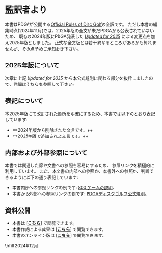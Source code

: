 # 監訳者より

本書はPDGAが公開する[Official Rules of Disc Golf](https://www.pdga.com/rules/official-rules-disc-golf)の全訳です。
ただし本書の編集時点(2024年11月)では、2025年版の全文が未だPDGAから公表されていないため、
既存の2024年版にPDGA発表した
[*Updated for 2025*](https://www.pdga.com/news/official-rules-disc-golf-and-competition-manual-disc-golf-events-updated-2025)
による変更点を加え2025年版としました。
正式な全文版とは若干異なるところがあるかも知れませんが、その点予めご承知おき下さい。

## 2025年版について

次章に上記 *Updated for 2025* から本公式規則に関わる部分を抜粋しましたので、詳細はそちらを参照して下さい。

## 表記について

本2025年版にて改訂された箇所を明確にするため、本書では以下のとおり表記しています:

* ==2024年版から削除された文言です、++
* ++2025年版で追加された文言です。++

## 内部および外部参照について

本書では関連した節や文書への参照を容易にするため、
参照リンクを積極的に利用しています。
また、本文書の内部への参照か、本書外への参照か、判断できるように以下の通り表記しています:

* 本書内部への参照リンクの例です: [800 ゲームの説明](#ゲームの説明)、
* 本書から外部への参照リンクの例です: [PDGAディスクゴルフ公式規則](ordg/index)。

## 資料公開

* 本書は
[[**こちら**](https://jpdga-shizuoka.github.io/documents/)]
で閲覧できます。
* 本書作成による成果は
[[**こちら**](https://github.com/jpdga-shizuoka/rurles/pandoc)]
で閲覧できます。
* 本書のオンライン版は
[[**こちら**](https://jpdga-shizuoka.github.io/rules/index)]
で閲覧できます。

\hfill 2024年12月
